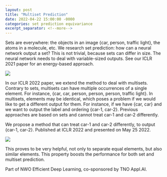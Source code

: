 ```yaml
---
layout: post
title: "Multiset Prediction"
date: 2022-04-22 15:00:00 -0000
categories: set prediction equivariance
excerpt_separator: <!--more-->
---
```


Sets are everywhere: the objects in an image {car, person, traffic light}, the atoms in a molecule, etc.
We research set prediction: how can a neural network output a set?
This is not trivial, because sets can differ in size.
The neural network needs to deal with variable-sized outputs.
See our ICLR 2021 paper for an energy-based approach.

<img src="https://gertjanburghouts.github.io/pictures/iclr22_poster_neural_network.jpg">

In our ICLR 2022 paper, we extend the method to deal with multisets.
Contrary to sets, multisets can have multiple occurrences of a single element.
For instance, {car, car, person, person, person, traffic light}.
In multisets, elements may be identical, which poses a problem if we would like to get a different output for them.
For instance, if we have {car, car} and we want to output the label and ordering {car-1, car-2}.
Previous approaches are based on sets and cannot treat car-1 and car-2 differently.

<!-- <img src="https://gertjanburghouts.github.io/pictures/iclr22_push_apart.jpg"> -->

We propose a method that can treat car-1 and car-2 differently, to output {car-1, car-2}.
Published at ICLR 2022 and presented on May 25 2022.

<img src="https://gertjanburghouts.github.io/pictures/iclr22_poster_ordering.jpg">

This proves to be very helpful, not only to separate equal elements, but also similar elements.
This property boosts the performance for both set and multiset prediction.

<!-- <img src="https://gertjanburghouts.github.io/pictures/iclr22_clevr.jpg"> -->

Part of NWO Efficient Deep Learning, co-sponsored by TNO Appl.AI.

<!--more-->


